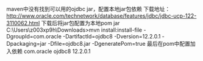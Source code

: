maven中没有找到可以用的ojdbc jar，配置本地jar包依赖
下载地址：http://www.oracle.com/technetwork/database/features/jdbc/jdbc-ucp-122-3110062.html
下载后将jar包配置为本地pom jar
C:\Users\z003xp9h\Downloads>mvn install:install-file -DgroupId=com.oracle -DartifactId=ojdbc8 -Dversion=12.2.0.1 -Dpackaging=jar -Dfile=ojdbc8.jar -DgeneratePom=true
最后在pom中配置加入依赖
<dependency>
<groupId>com.oracle</groupId>
<artifactId>ojdbc8</artifactId>
<version>12.2.0.1</version>
</dependency>
